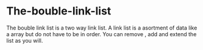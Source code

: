 # The-bouble-link-list
The bouble link list is a two way link list. A link list is a asortment of data like a array but do not have to be in order. You can remove , add and extend the list as you will.
